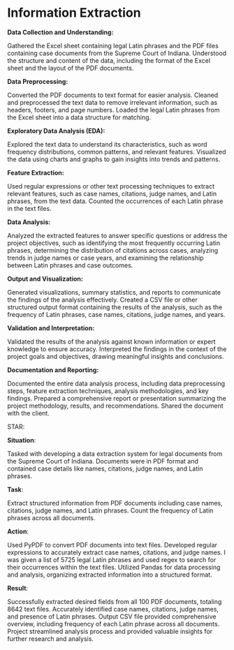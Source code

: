 # Information Extraction

**Data Collection and Understanding:**

Gathered the Excel sheet containing legal Latin phrases and the PDF files containing case documents from the Supreme Court of Indiana.
Understood the structure and content of the data, including the format of the Excel sheet and the layout of the PDF documents.

**Data Preprocessing:**

Converted the PDF documents to text format for easier analysis.
Cleaned and preprocessed the text data to remove irrelevant information, such as headers, footers, and page numbers.
Loaded the legal Latin phrases from the Excel sheet into a data structure for matching.

**Exploratory Data Analysis (EDA):**

Explored the text data to understand its characteristics, such as word frequency distributions, common patterns, and relevant features.
Visualized the data using charts and graphs to gain insights into trends and patterns.

**Feature Extraction:**

Used regular expressions or other text processing techniques to extract relevant features, such as case names, citations, judge names, and Latin phrases, from the text data.
Counted the occurrences of each Latin phrase in the text files.

**Data Analysis:**

Analyzed the extracted features to answer specific questions or address the project objectives, such as identifying the most frequently occurring Latin phrases, determining the distribution of citations across cases, analyzing trends in judge names or case years, and examining the relationship between Latin phrases and case outcomes.

**Output and Visualization:**

Generated visualizations, summary statistics, and reports to communicate the findings of the analysis effectively.
Created a CSV file or other structured output format containing the results of the analysis, such as the frequency of Latin phrases, case names, citations, judge names, and years.

**Validation and Interpretation:**

Validated the results of the analysis against known information or expert knowledge to ensure accuracy.
Interpreted the findings in the context of the project goals and objectives, drawing meaningful insights and conclusions.

**Documentation and Reporting:**

Documented the entire data analysis process, including data preprocessing steps, feature extraction techniques, analysis methodologies, and key findings.
Prepared a comprehensive report or presentation summarizing the project methodology, results, and recommendations.
Shared the document with the client.


STAR: 


**Situation**:

Tasked with developing a data extraction system for legal documents from the Supreme Court of Indiana.
Documents were in PDF format and contained case details like names, citations, judge names, and Latin phrases.


**Task**:

Extract structured information from PDF documents including case names, citations, judge names, and Latin phrases.
Count the frequency of Latin phrases across all documents.

**Action**:

Used PyPDF to convert PDF documents into text files.
Developed regular expressions to accurately extract case names, citations, and judge names.
I was given a list of 5725 legal Latin phrases and used regex to search for their occurrences within the text files.
Utilized Pandas for data processing and analysis, organizing extracted information into a structured format.

**Result**:

Successfully extracted desired fields from all 100 PDF documents, totaling 8642 text files.
Accurately identified case names, citations, judge names, and presence of Latin phrases.
Output CSV file provided comprehensive overview, including frequency of each Latin phrase across all documents.
Project streamlined analysis process and provided valuable insights for further research and analysis.




